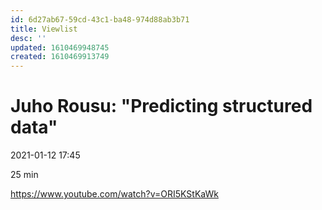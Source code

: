 ```yaml
---
id: 6d27ab67-59cd-43c1-ba48-974d88ab3b71
title: Viewlist
desc: ''
updated: 1610469948745
created: 1610469913749
---
```



# Juho Rousu: "Predicting structured data"

2021-01-12 17:45

25 min

https://www.youtube.com/watch?v=ORI5KStKaWk
